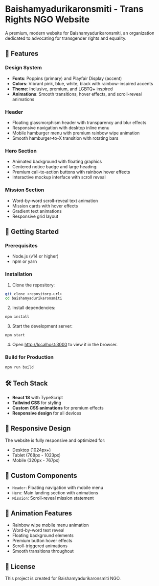 # Baishamyadurikaronsmiti - Trans Rights NGO Website

A premium, modern website for Baishamyadurikaronsmiti, an organization dedicated to advocating for transgender rights and equality.

## 🌟 Features

### Design System
- **Fonts**: Poppins (primary) and Playfair Display (accent)
- **Colors**: Vibrant pink, blue, white, black with rainbow-inspired accents
- **Theme**: Inclusive, premium, and LGBTQ+ inspired
- **Animations**: Smooth transitions, hover effects, and scroll-reveal animations

### Header
- Floating glassmorphism header with transparency and blur effects
- Responsive navigation with desktop inline menu
- Mobile hamburger menu with premium rainbow wipe animation
- Smooth hamburger-to-X transition with rotating bars

### Hero Section
- Animated background with floating graphics
- Centered notice badge and large heading
- Premium call-to-action buttons with rainbow hover effects
- Interactive mockup interface with scroll reveal

### Mission Section
- Word-by-word scroll-reveal text animation
- Mission cards with hover effects
- Gradient text animations
- Responsive grid layout

## 🚀 Getting Started

### Prerequisites
- Node.js (v14 or higher)
- npm or yarn

### Installation

1. Clone the repository:
```bash
git clone <repository-url>
cd baishamyadurikaronsmiti
```

2. Install dependencies:
```bash
npm install
```

3. Start the development server:
```bash
npm start
```

4. Open [http://localhost:3000](http://localhost:3000) to view it in the browser.

### Build for Production

```bash
npm run build
```

## 🛠️ Tech Stack

- **React 18** with TypeScript
- **Tailwind CSS** for styling
- **Custom CSS animations** for premium effects
- **Responsive design** for all devices

## 📱 Responsive Design

The website is fully responsive and optimized for:
- Desktop (1024px+)
- Tablet (768px - 1023px)
- Mobile (320px - 767px)

## 🎨 Custom Components

- `Header`: Floating navigation with mobile menu
- `Hero`: Main landing section with animations
- `Mission`: Scroll-reveal mission statement

## 🌈 Animation Features

- Rainbow wipe mobile menu animation
- Word-by-word text reveal
- Floating background elements
- Premium button hover effects
- Scroll-triggered animations
- Smooth transitions throughout

## 📄 License

This project is created for Baishamyadurikaronsmiti NGO.